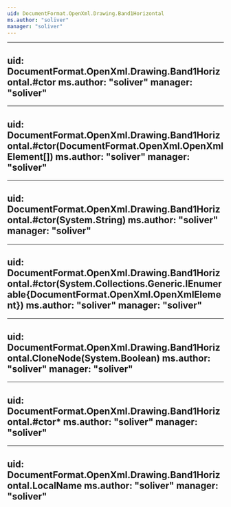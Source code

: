 ```yaml
---
uid: DocumentFormat.OpenXml.Drawing.Band1Horizontal
ms.author: "soliver"
manager: "soliver"
---
```


---
uid: DocumentFormat.OpenXml.Drawing.Band1Horizontal.#ctor
ms.author: "soliver"
manager: "soliver"
---

---
uid: DocumentFormat.OpenXml.Drawing.Band1Horizontal.#ctor(DocumentFormat.OpenXml.OpenXmlElement[])
ms.author: "soliver"
manager: "soliver"
---

---
uid: DocumentFormat.OpenXml.Drawing.Band1Horizontal.#ctor(System.String)
ms.author: "soliver"
manager: "soliver"
---

---
uid: DocumentFormat.OpenXml.Drawing.Band1Horizontal.#ctor(System.Collections.Generic.IEnumerable{DocumentFormat.OpenXml.OpenXmlElement})
ms.author: "soliver"
manager: "soliver"
---

---
uid: DocumentFormat.OpenXml.Drawing.Band1Horizontal.CloneNode(System.Boolean)
ms.author: "soliver"
manager: "soliver"
---

---
uid: DocumentFormat.OpenXml.Drawing.Band1Horizontal.#ctor*
ms.author: "soliver"
manager: "soliver"
---

---
uid: DocumentFormat.OpenXml.Drawing.Band1Horizontal.LocalName
ms.author: "soliver"
manager: "soliver"
---
